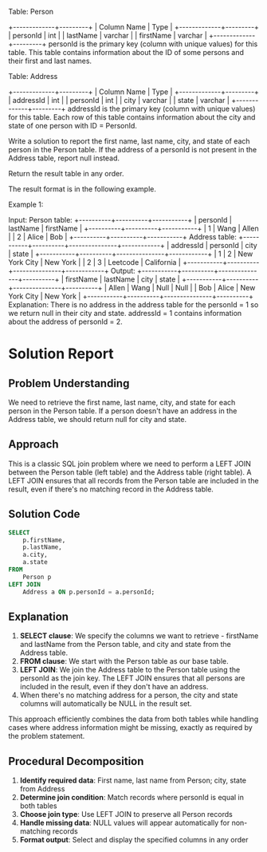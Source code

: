 Table: Person

+-------------+---------+
| Column Name | Type    |
+-------------+---------+
| personId    | int     |
| lastName    | varchar |
| firstName   | varchar |
+-------------+---------+
personId is the primary key (column with unique values) for this table.
This table contains information about the ID of some persons and their first and last names.

 

Table: Address

+-------------+---------+
| Column Name | Type    |
+-------------+---------+
| addressId   | int     |
| personId    | int     |
| city        | varchar |
| state       | varchar |
+-------------+---------+
addressId is the primary key (column with unique values) for this table.
Each row of this table contains information about the city and state of one person with ID = PersonId.

 

Write a solution to report the first name, last name, city, and state of each person in the Person table. If the address of a personId is not present in the Address table, report null instead.

Return the result table in any order.

The result format is in the following example.

 

Example 1:

Input: 
Person table:
+----------+----------+-----------+
| personId | lastName | firstName |
+----------+----------+-----------+
| 1        | Wang     | Allen     |
| 2        | Alice    | Bob       |
+----------+----------+-----------+
Address table:
+-----------+----------+---------------+------------+
| addressId | personId | city          | state      |
+-----------+----------+---------------+------------+
| 1         | 2        | New York City | New York   |
| 2         | 3        | Leetcode      | California |
+-----------+----------+---------------+------------+
Output: 
+-----------+----------+---------------+----------+
| firstName | lastName | city          | state    |
+-----------+----------+---------------+----------+
| Allen     | Wang     | Null          | Null     |
| Bob       | Alice    | New York City | New York |
+-----------+----------+---------------+----------+
Explanation: 
There is no address in the address table for the personId = 1 so we return null in their city and state.
addressId = 1 contains information about the address of personId = 2.

# Solution Report

## Problem Understanding
We need to retrieve the first name, last name, city, and state for each person in the Person table. If a person doesn't have an address in the Address table, we should return null for city and state.

## Approach
This is a classic SQL join problem where we need to perform a LEFT JOIN between the Person table (left table) and the Address table (right table). A LEFT JOIN ensures that all records from the Person table are included in the result, even if there's no matching record in the Address table.

## Solution Code
```sql
SELECT 
    p.firstName,
    p.lastName,
    a.city,
    a.state
FROM 
    Person p
LEFT JOIN 
    Address a ON p.personId = a.personId;
```

## Explanation
1. **SELECT clause**: We specify the columns we want to retrieve - firstName and lastName from the Person table, and city and state from the Address table.
2. **FROM clause**: We start with the Person table as our base table.
3. **LEFT JOIN**: We join the Address table to the Person table using the personId as the join key. The LEFT JOIN ensures that all persons are included in the result, even if they don't have an address.
4. When there's no matching address for a person, the city and state columns will automatically be NULL in the result set.

This approach efficiently combines the data from both tables while handling cases where address information might be missing, exactly as required by the problem statement.

## Procedural Decomposition
1. **Identify required data**: First name, last name from Person; city, state from Address
2. **Determine join condition**: Match records where personId is equal in both tables
3. **Choose join type**: Use LEFT JOIN to preserve all Person records
4. **Handle missing data**: NULL values will appear automatically for non-matching records
5. **Format output**: Select and display the specified columns in any order